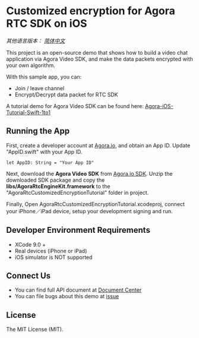 # Customized encryption for Agora RTC SDK on iOS

*其他语言版本： [简体中文](README.zh.md)*

This project is an open-source demo that shows how to build a video chat application via Agora Video SDK, and make the data packets encrypted with your own algorithm.

With this sample app, you can:

- Join / leave channel
- Encrypt/Decrypt data packet for RTC SDK

A tutorial demo for Agora Video SDK can be found here: [Agora-iOS-Tutorial-Swift-1to1](https://github.com/AgoraIO/Basic-Video-Call/tree/master/One-to-One-Video/Agora-iOS-Tutorial-Swift-1to1)

## Running the App
First, create a developer account at [Agora.io](https://dashboard.agora.io/signin/), and obtain an App ID. Update "AppID.swift" with your App ID.

```
let AppID: String = "Your App ID"
```

Next, download the **Agora Video SDK** from [Agora.io SDK](https://www.agora.io/en/download/). Unzip the downloaded SDK package and copy the **libs/AgoraRtcEngineKit.framework** to the "AgoraRtcCustomizedEncryptionTutorial" folder in project.

Finally, Open AgoraRtcCustomizedEncryptionTutorial.xcodeproj, connect your iPhone／iPad device, setup your development signing and run.

## Developer Environment Requirements
* XCode 9.0 +
* Real devices (iPhone or iPad)
* iOS simulator is NOT supported

## Connect Us

- You can find full API document at [Document Center](https://docs.agora.io/en/)
- You can file bugs about this demo at [issue](https://github.com/AgoraIO/Advanced-Video/issues)

## License

The MIT License (MIT).

